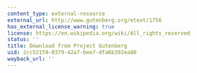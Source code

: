 ```yaml
---
content_type: external-resource
external_url: http://www.gutenberg.org/etext/1756
has_external_license_warning: true
license: https://en.wikipedia.org/wiki/All_rights_reserved
status: ''
title: Download from Project Gutenberg
uid: 2cc52159-0379-42a7-bee7-dfa6b392ea80
wayback_url: ''
---
```

